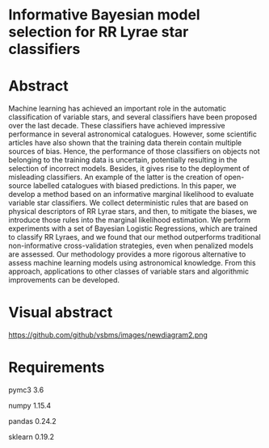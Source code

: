 # Informative Bayesian model selection for RR Lyrae star classifiers
 
# Abstract 

Machine learning has achieved an important role in the automatic classification of variable stars, and several classifiers have been proposed over the last decade. These classifiers have achieved impressive performance in several astronomical catalogues. However, some scientific articles have also shown that the training data therein contain multiple sources of bias. Hence, the performance of those classifiers on objects not belonging to the training data is uncertain, potentially resulting in the selection of incorrect models. Besides, it gives rise to the deployment of misleading classifiers. An example of the latter is the creation of open-source labelled catalogues with biased predictions. In this paper, we develop a method based on an informative marginal likelihood to evaluate variable star classifiers. We collect deterministic rules that are based on physical descriptors of RR Lyrae stars, and then, to mitigate the biases, we introduce those rules into the marginal likelihood estimation. We perform experiments with a set of Bayesian Logistic Regressions, which are trained to classify RR Lyraes, and we found that our method outperforms traditional non-informative cross-validation strategies, even when penalized models are assessed. Our methodology provides a more rigorous alternative to assess machine learning models using astronomical knowledge. From this approach, applications to other classes of variable stars and algorithmic improvements can be developed.

# Visual abstract

https://github.com/github/vsbms/images/newdiagram2.png

# Requirements
 
 pymc3 3.6
 
 numpy 1.15.4
 
 pandas 0.24.2
 
 sklearn 0.19.2
